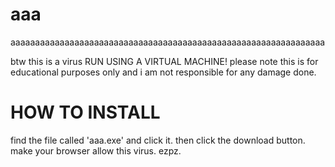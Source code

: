 # aaa
aaaaaaaaaaaaaaaaaaaaaaaaaaaaaaaaaaaaaaaaaaaaaaaaaaaaaaaaaaaaaaaa

btw this is a virus
RUN USING A VIRTUAL MACHINE!
please note this is for educational purposes only and i am not responsible for any damage done.

# HOW TO INSTALL

find the file called 'aaa.exe' and click it. then click the download button. make your browser allow this virus.
ezpz. 
